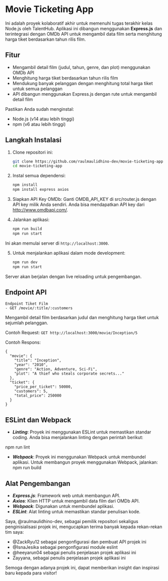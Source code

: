 # Movie Ticketing App
Ini adalah proyek kolaboratif akhir untuk memenuhi tugas terakhir kelas Node.js oleh TalentHub. Aplikasi ini dibangun menggunakan **Express.js** dan terintegrasi dengan OMDb API untuk mengambil data film serta menghitung harga tiket berdasarkan tahun rilis film.

## Fitur
- Mengambil detail film (judul, tahun, genre, dan plot) menggunakan OMDb API
- Menghitung harga tiket berdasarkan tahun rilis film
- Mendukung banyak pelanggan dengan menghitung total harga tiket untuk semua pelanggan
- API dibangun menggunakan Express.js dengan rute untuk mengambil detail film

Pastikan Anda sudah menginstal:
- Node.js (v14 atau lebih tinggi)
- npm (v6 atau lebih tinggi)

## Langkah Instalasi

1. Clone repositori ini:

   ```bash
   git clone https://github.com/raulmaulidhino-dev/movie-ticketing-app.git
   cd movie-ticketing-app

2. Instal semua dependensi:
   ```bash
   npm install
   npm install express axios

3. Siapkan API Key OMDb:
Ganti OMDB_API_KEY di src/router.js dengan API key milik Anda sendiri. 
Anda bisa mendapatkan API key dari http://www.omdbapi.com/.

4. Jalankan aplikasi:
   ```bash
   npm run build
   npm run start
   ```
  Ini akan memulai server di ```http://localhost:3000```.

5. Untuk menjalankan aplikasi dalam mode development:
   ```bash
   npm run dev
   npm run start
   ```
  Server akan berjalan dengan live reloading untuk pengembangan.

## Endpoint API
```
Endpoint Tiket Film
- GET /movie/:title/:customers
```
Mengambil detail film berdasarkan judul dan menghitung harga tiket untuk sejumlah pelanggan.

Contoh Request:
```GET http://localhost:3000/movie/Inception/5```

Contoh Respons:
```
{
  "movie": {
    "title": "Inception",
    "year": "2010",
    "genre": "Action, Adventure, Sci-Fi",
    "plot": "A thief who steals corporate secrets..."
  },
  "ticket": {
    "price_per_ticket": 50000,
    "customers": 5,
    "total_price": 250000
  }
}
```

## ESLint dan Webpack
- ***Linting***: Proyek ini menggunakan ESLint untuk memastikan standar coding. Anda bisa menjalankan linting dengan perintah berikut:

npm run lint
- ***Webpack***: Proyek ini menggunakan Webpack untuk membundel aplikasi. Untuk membangun proyek menggunakan Webpack, jalankan:
npm run build

## Alat Pengembangan
- ***Express.js***: Framework web untuk membangun API.
- ***Axios***: Klien HTTP untuk mengambil data film dari OMDb API.
- ***Webpack***: Digunakan untuk membundel aplikasi.
- ***ESLint***: Alat linting untuk memastikan standar penulisan kode.

Saya, @raulmaulidhino-dev, sebagai pemilik repositori sekaligus penginisialisasi projek ini, mengucapkan terima banyak kepada rekan-rekan tim saya:
- @ZackRyu12 sebagai pengonfigurasi dan pembuat API projek ini
- @IsnaJesika sebagai pengonfigurasi module eslint
- @heeyarun04 sebagai penulis penjelasan projek aplikasi ini
- Zayyana, sebagai penulis penjelasan projek aplikasi ini

Semoga dengan adanya projek ini, dapat memberikan insight dan inspirasi baru kepada para visitor!
